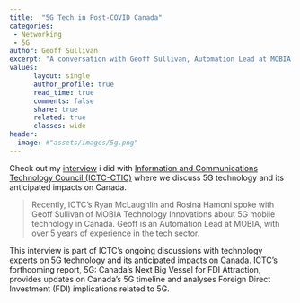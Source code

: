 ```yaml
---
title:  "5G Tech in Post-COVID Canada"
categories:
 - Networking
 - 5G
author: Geoff Sullivan
excerpt: "A conversation with Geoff Sullivan, Automation Lead at MOBIA Technology Innovations"
values:
      layout: single
      author_profile: true
      read_time: true
      comments: false
      share: true
      related: true
      classes: wide
header:
  image: #"assets/images/5g.png"
---
```


Check out my [interview](https://medium.com/digitalthinktankictc/5g-tech-in-post-covid-canada-db43b6299930) i did with [Information and Communications Technology Council (ICTC-CTIC)](https://www.ictc-ctic.ca/) where we discuss 5G technology and its anticipated impacts on Canada.

> Recently, ICTC’s Ryan McLaughlin and Rosina Hamoni spoke with Geoff Sullivan of MOBIA Technology Innovations about 5G mobile technology in Canada. Geoff is an Automation Lead at MOBIA, with over 5 years of experience in the tech sector.
>
This interview is part of ICTC’s ongoing discussions with technology experts on 5G technology and its anticipated impacts on Canada. ICTC’s forthcoming report, 5G: Canada’s Next Big Vessel for FDI Attraction, provides updates on Canada’s 5G timeline and analyses Foreign Direct Investment (FDI) implications related to 5G.